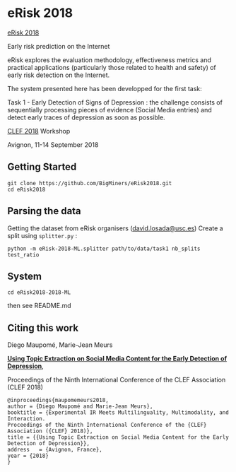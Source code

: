 # eRisk 2018

[eRisk 2018](http://erisk.irlab.org/)

Early risk prediction on the Internet

eRisk explores the evaluation methodology, effectiveness metrics and practical applications (particularly those related to health and safety) of early risk detection on the Internet.

The system presented here has been developped for the first task:

Task 1 - Early Detection of Signs of Depression : the challenge consists of sequentially processing pieces of evidence (Social Media entries) and detect early traces of depression as soon as possible.


[CLEF 2018](http://clef2018.clef-initiative.eu/) Workshop

Avignon, 11-14 September 2018 

## Getting Started
```
git clone https://github.com/BigMiners/eRisk2018.git
cd eRisk2018
```

## Parsing the data
Getting the dataset from eRisk organisers (david.losada@usc.es)
Create a split using `splitter.py` :
```
python -m eRisk-2018-ML.splitter path/to/data/task1 nb_splits test_ratio
```

## System
```
cd eRisk2018-2018-ML
```
then see README.md

## Citing this work
Diego Maupomé, Marie-Jean Meurs

[**Using Topic Extraction on Social Media Content for the Early Detection of Depression**](http://labunix.uqam.ca/~meurs_m/publications/erisk2018_clef.pdf),

Proceedings of the Ninth International Conference of the CLEF Association (CLEF 2018)

```
@inproceedings{maupomemeurs2018,
author = {Diego Maupomé and Marie-Jean Meurs},
booktitle = {Experimental IR Meets Multilinguality, Multimodality, and Interaction. 
Proceedings of the Ninth International Conference of the {CLEF} Association ({CLEF} 2018)},
title = {{Using Topic Extraction on Social Media Content for the Early Detection of Depression}},
address   = {Avignon, France},
year = {2018}
}
```


